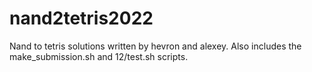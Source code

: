# nand2tetris2022

Nand to tetris solutions written by hevron and alexey.
Also includes the make_submission.sh and 12/test.sh scripts.

